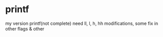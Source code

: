 # printf
my version printf(not complete)
need ll, l, h, hh modifications, some fix in other flags & other